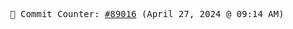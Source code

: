 <p align="center">
    <samp>
        📮 Commit Counter: <a href="https://github.com/Javascript-void0/Javascript-void0/commits/main">#89016</a> (April 27, 2024 @ 09:14 AM)
    </samp>
</p>